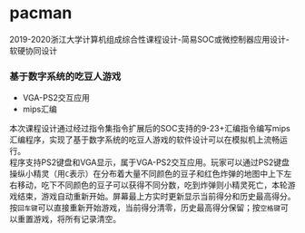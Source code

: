 # pacman
2019-2020浙江大学计算机组成综合性课程设计-简易SOC或微控制器应用设计-软硬协同设计  
### 基于数字系统的吃豆人游戏
* VGA-PS2交互应用  
* mips汇编  

本次课程设计通过经过指令集指令扩展后的SOC支持的9-23+汇编指令编写mips汇编程序，实现了基于数字系统的吃豆人游戏的软件设计可以在模拟机上流畅运行。  
程序支持PS2键盘和VGA显示，属于VGA-PS2交互应用。玩家可以通过PS2键盘操纵小精灵（用`C`表示）在分布着大量不同颜色的豆子和红色炸弹的地图中上下左右移动，吃下不同颜色的豆子可以获得不同分数，吃到炸弹则小精灵死亡，本轮游戏结束，游戏自动重新开始。屏幕最上方实时更新显示当前得分和历史最高得分。按`回车键`可以直接重新开始游戏，当前得分清零，历史最高得分保留；按`空格键`可以重置游戏，将所有记录清空。  
